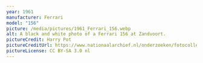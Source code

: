```yaml
---
year: 1961
manufacturer: Ferrari
model: "156"
picture: /media/pictures/1961_Ferrari_156.webp
alt: A black and white photo of a Ferrari 156 at Zandvoort.
pictureCredit: Harry Pot
pictureCreditUrl: https://www.nationaalarchief.nl/onderzoeken/fotocollectie/a9d5d322-d0b4-102d-bcf8-003048976d84
pictureLicense: CC BY-SA 3.0 nl
---
```

